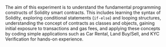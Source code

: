 
The aim of this experiment is to understand the fundamental programming constructs of Solidity smart contracts. This includes learning the syntax of Solidity, exploring conditional statements (`if-else`) and looping structures, understanding the concept of contracts as classes and objects, gaining initial exposure to transactions and gas fees, and applying these concepts by coding simple applications such as Car Rental, Land Buy/Sell, and KYC Verification for hands-on experience.
